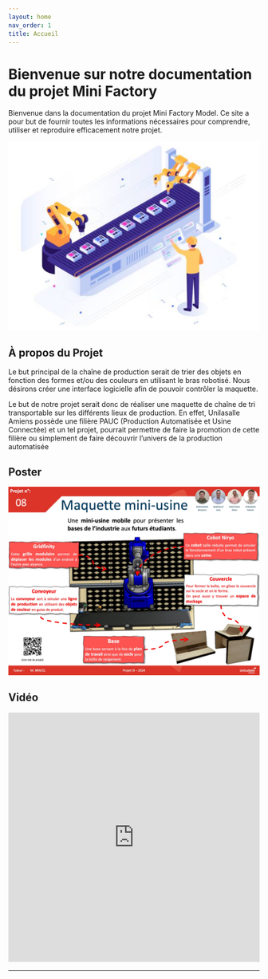 ```yaml
---
layout: home
nav_order: 1
title: Accueil
---
```


# Bienvenue sur notre documentation du projet Mini Factory

Bienvenue dans la documentation du projet Mini Factory Model. Ce site a pour but de fournir toutes les informations nécessaires pour comprendre, utiliser et reproduire efficacement notre projet.

![Illustration montrant un schéma d'une chaîne représantant notre projet de maquette d'intéraction sur des objets présent sur un convoyeur](shared-assets/images/schema_chaine.jpg)

## À propos du Projet


Le but principal de la chaîne de production serait de trier des objets en fonction des formes et/ou des couleurs en utilisant le bras robotisé. Nous désirons créer une interface logicielle afin de pouvoir contrôler la maquette.

Le but de notre projet serait donc de réaliser une maquette de chaîne de tri transportable sur les différents lieux de production. En effet, Unilasalle Amiens possède une filière PAUC (Production Automatisée et Usine Connectée) et un tel projet, pourrait permettre de faire la promotion de cette filière ou simplement de faire découvrir l’univers de la production automatisée

## Poster

![photo poster](shared-assets/images/poster_mini_usine.jpg)

## Vidéo

<iframe width="100%" height="500" src="https://www.youtube.com/embed/1ccF_rse7Ak" frameborder="0" allow="accelerometer; autoplay; encrypted-media; gyroscope; picture-in-picture" allowfullscreen></iframe>

---
